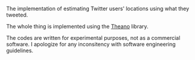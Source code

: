 The implementation of estimating Twitter users' locations using what they tweeted.

The whole thing is implemented using the [Theano](http://deeplearning.net/software/theano/) library.

The codes are written for experimental purposes, not as a commercial software. I apologize for any inconsitency with software engineering guidelines.

